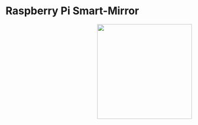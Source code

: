 # Raspberry Pi Smart-Mirror

<a href="url"><img src="" align="right" height="256" width="256" ></a>
